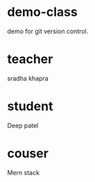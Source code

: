# demo-class
demo for git version control. 
# teacher 
sradha khapra
# student 
Deep patel
# couser
Mern stack